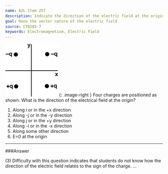 ```yaml
---
name: A2L Item 257
description: Indicate the direction of the electric field at the origin due to 4 charges.
goal: Hone the vector nature of the electric field
source: CTQ283-7
keywords: Electromagnetism, Electric Field
---
```


![Item257_fig1.gif](../images/Item257_fig1.gif){: .image-right } Four
charges are positioned as shown.  What is the direction of the
electrical field at the origin?

1. Along i or in the +x direction
2. Along -j or in the -y direction
3. Along j or in the +y direction
4. Along -i or in the -x direction
5. Along some other direction
6. E=0 at the origin


<hr/>

###Answer

(3) Difficulty with this question indicates that students do not know
how the direction of the electric field relates to the sign of the
charge.
...
